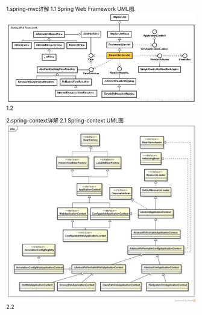1.spring-mvc详解
    1.1 Spring Web Framework UML图.
    <br>
    ![spring-mvc](src/main/webapps/pics/spring-mvc.png)    
    1.2   
    

2.spring-context详解 
    2.1  Spring-context UML图 
    <br>
    ![spring-context](src/main/webapps/pics/spring-context-1.png)   
    2.2
